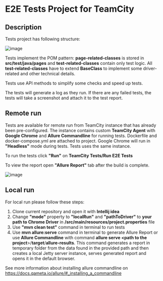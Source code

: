 # E2E Tests Project for TeamCity

## Description

Tests project has following structure:

![image](https://user-images.githubusercontent.com/25251139/170833504-4112ac9e-b53d-4802-a2c9-84a63ddd56be.png)

Tests implement the POM pattern: **page-related-classes** is stored in **src/test/java/pages** and **test-related-classes** contain only test logic. All **test-related-classes** have to extend **BaseClass** to implement some driver-related and other technical details. 

Tests use API methods to simplify some checks and speed up tests.

The tests will generate a log as they run. If there are any failed tests, the tests will take a screenshot and attach it to the test report.

## Remote run

Tests are available for remote run from TeamCity instance that has already been pre-configured. The instance contains custom **TeamCity Agent** with **Google Chrome** and **Allure Commandline** for running tests. Dockerfile and docker-compose.yml are attached to project. Google Chrome will run in **"Headless"** mode during tests. Tests uses the same instance.

To run the tests click **"Run"** on **TeamCity Tests/Run E2E Tests**

To view the report open **"Allure Report"** tab after the build is complete.

![image](https://user-images.githubusercontent.com/25251139/170830972-93ae6856-d3e7-42be-86b0-443996bf17ad.png)

## Local run

For local run please follow these steps:

1. Clone current repository and open it with **Intellij idea**
2. Change **"mode"** property to **"localRun"** and **"pathToDriver"** to **your path to Chrome Driver** in **/src/main/resources/project.properties** file
3. Use **"mvn clean test"** command in terminal to run tests
4. Use **mvn allure:serve** command in terminal to generate Allure Report or use **Allure Commandline** with command **allure serve <path to the project**>/**target**/**allure-results**. This command generates a report in temporary folder from the data found in the provided path and then creates a local Jetty server instance, serves generated report and opens it in the default browser. 

See more information about installing allure commandline on https://docs.qameta.io/allure/#_installing_a_commandline
